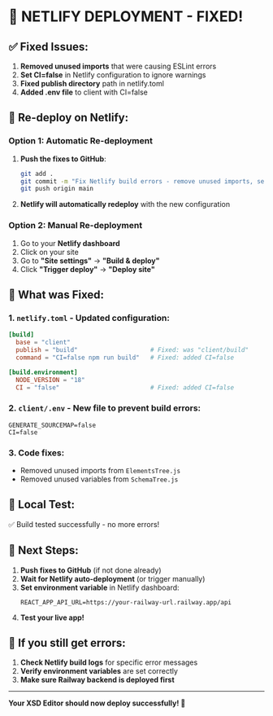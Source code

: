 # 🚀 NETLIFY DEPLOYMENT - FIXED!

## ✅ Fixed Issues:

1. **Removed unused imports** that were causing ESLint errors
2. **Set CI=false** in Netlify configuration to ignore warnings
3. **Fixed publish directory** path in netlify.toml
4. **Added .env file** to client with CI=false

## 🔄 Re-deploy on Netlify:

### Option 1: Automatic Re-deployment
1. **Push the fixes to GitHub**:
   ```bash
   git add .
   git commit -m "Fix Netlify build errors - remove unused imports, set CI=false"
   git push origin main
   ```
2. **Netlify will automatically redeploy** with the new configuration

### Option 2: Manual Re-deployment
1. Go to your **Netlify dashboard**
2. Click on your site
3. Go to **"Site settings"** → **"Build & deploy"**
4. Click **"Trigger deploy"** → **"Deploy site"**

## 📁 What was Fixed:

### 1. `netlify.toml` - Updated configuration:
```toml
[build]
  base = "client"
  publish = "build"                    # Fixed: was "client/build"
  command = "CI=false npm run build"   # Fixed: added CI=false

[build.environment]
  NODE_VERSION = "18"
  CI = "false"                         # Fixed: added CI=false
```

### 2. `client/.env` - New file to prevent build errors:
```env
GENERATE_SOURCEMAP=false
CI=false
```

### 3. Code fixes:
- Removed unused imports from `ElementsTree.js`  
- Removed unused variables from `SchemaTree.js`

## 🧪 Local Test:
✅ Build tested successfully - no more errors!

## 🎯 Next Steps:

1. **Push fixes to GitHub** (if not done already)
2. **Wait for Netlify auto-deployment** (or trigger manually)
3. **Set environment variable** in Netlify dashboard:
   ```
   REACT_APP_API_URL=https://your-railway-url.railway.app/api
   ```
4. **Test your live app!**

## 🔧 If you still get errors:

1. **Check Netlify build logs** for specific error messages
2. **Verify environment variables** are set correctly
3. **Make sure Railway backend is deployed first**

---
**Your XSD Editor should now deploy successfully! 🎉**

